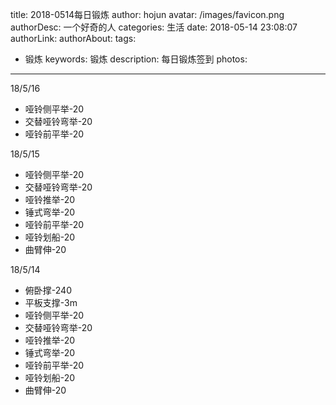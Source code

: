 title: 2018-0514每日锻炼
author: hojun
avatar: /images/favicon.png
authorDesc: 一个好奇的人
categories: 生活
date: 2018-05-14 23:08:07
authorLink:
authorAbout:
tags:
 - 锻炼
keywords: 锻炼
description: 每日锻炼签到
photos:
---
18/5/16

- 哑铃侧平举-20
- 交替哑铃弯举-20
- 哑铃前平举-20

18/5/15

- 哑铃侧平举-20
- 交替哑铃弯举-20
- 哑铃推举-20
- 锤式弯举-20
- 哑铃前平举-20
- 哑铃划船-20
- 曲臂伸-20

18/5/14

- 俯卧撑-240
- 平板支撑-3m
- 哑铃侧平举-20
- 交替哑铃弯举-20
- 哑铃推举-20
- 锤式弯举-20
- 哑铃前平举-20
- 哑铃划船-20
- 曲臂伸-20